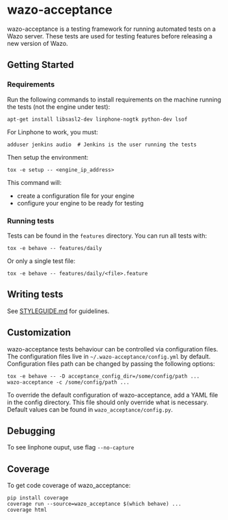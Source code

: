 # wazo-acceptance

wazo-acceptance is a testing framework for running automated tests on a Wazo server.
These tests are used for testing features before releasing a new version of Wazo.


## Getting Started

### Requirements

Run the following commands to install requirements on the machine running the
tests (not the engine under test):

    apt-get install libsasl2-dev linphone-nogtk python-dev lsof

For Linphone to work, you must:

    adduser jenkins audio  # Jenkins is the user running the tests

Then setup the environment:

    tox -e setup -- <engine_ip_address>

This command will:

  - create a configuration file for your engine
  - configure your engine to be ready for testing


### Running tests

Tests can be found in the ```features``` directory. You can run all tests with:

    tox -e behave -- features/daily

Or only a single test file:

    tox -e behave -- features/daily/<file>.feature


## Writing tests

See [STYLEGUIDE.md](STYLEGUIDE.md) for guidelines.


## Customization

wazo-acceptance tests behaviour can be controlled via configuration files. The
configuration files live in `~/.wazo-acceptance/config.yml` by default.
Configuration files path can be changed by passing the following options:

    tox -e behave -- -D acceptance_config_dir=/some/config/path ...
    wazo-acceptance -c /some/config/path ...
    
To override the default configuration of wazo-acceptance, add a YAML file in the
config directory. This file should only override what is necessary. Default
values can be found in `wazo_acceptance/config.py`.


## Debugging

To see linphone ouput, use flag `--no-capture`


## Coverage

To get code coverage of wazo_acceptance:

    pip install coverage
    coverage run --source=wazo_acceptance $(which behave) ...
    coverage html

